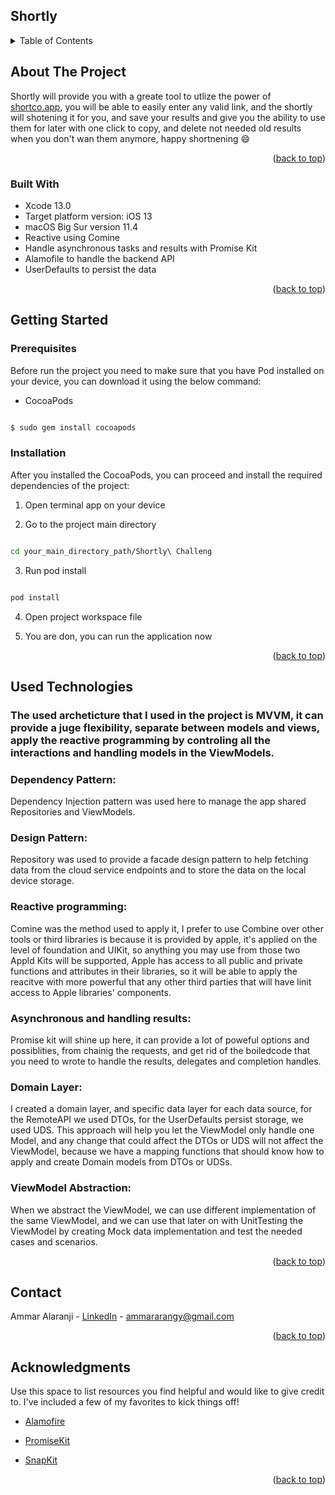 
<div id="top"></div>

## Shortly

<!-- TABLE OF CONTENTS -->

<details>

<summary>Table of Contents</summary>

<ol>

<li>

<a href="#about-the-project">About The Project</a>

<ul>

<li><a href="#built-with">Built With</a></li>

</ul>

</li>

<li>

<a href="#getting-started">Getting Started</a>

<ul>

<li><a href="#prerequisites">Prerequisites</a></li>

<li><a href="#installation">Installation</a></li>

</ul>

</li>

<li><a href="#usage">Usage</a></li>

<li><a href="#roadmap">Roadmap</a></li>

<li><a href="#contributing">Contributing</a></li>

<li><a href="#contact">Contact</a></li>

<li><a href="#acknowledgments">Acknowledgments</a></li>

</ol>

</details>

<!-- ABOUT THE PROJECT -->

##  About The Project

Shortly will provide you with a greate tool to utlize the power of [shortco.app](https://shortco.app/), you will be able to easily enter any valid link, and the shortly will shotening it for you, and save your results and give you the ability to use them for later with one click to copy, and delete not needed old results when you don't wan them anymore, happy shortnening :smile:

<p align="right">(<a href="#top">back to top</a>)</p>

###  Built With

* Xcode 13.0
* Target platform version: iOS 13
* macOS Big Sur version 11.4
* Reactive using Comine 
* Handle asynchronous tasks and results with Promise Kit
* Alamofile to handle the backend API
* UserDefaults to persist the data

<p align="right">(<a href="#top">back to top</a>)</p>

<!-- GETTING STARTED -->

##  Getting Started

###  Prerequisites

Before run the project you need to make sure that you have Pod installed on your device, you can download it using the below command:

* CocoaPods

```sh

$ sudo gem install cocoapods

```

###  Installation

After you installed the CocoaPods, you can proceed and install the required dependencies of the project:

1. Open terminal app on your device

2. Go to the project main directory

```sh

cd your_main_directory_path/Shortly\ Challeng

```

3. Run pod install

```sh

pod install

```

4. Open project workspace file

5. You are don, you can run the application now
<p align="right">(<a href="#top">back to top</a>)</p>

<!-- USAGE EXAMPLES -->

##  Used Technologies

### The used archeticture that I used in the project is MVVM, it can provide a juge flexibility, separate between models and views, apply the reactive programming by controling all the interactions and handling models in the ViewModels.

### Dependency Pattern:
Dependency Injection pattern was used here to  manage the app shared Repositories and ViewModels.

### Design Pattern:
Repository was used to provide a facade design pattern to help fetching data from the cloud service endpoints and to store the data on the local device storage.

### Reactive programming: 
Comine was the method used to apply it, I prefer to use Combine over other tools or third libraries is because it is provided by apple, it's applied on the level of foundation and UIKit, so anything you may use from those two Appld Kits will be supported, Apple has access to all public and private functions and attributes in their libraries, so it will be able to apply the reacitve with more powerful that any other third parties that will have linit access to Apple libraries' components.

### Asynchronous and handling results:
Promise kit will shine up here, it can provide a lot of poweful options and possiblities, from chainig the requests, and get rid of the boiledcode that you need to wrote to handle the results, delegates and completion handles.

### Domain Layer:
I created a domain layer, and specific data layer for each data source, for the RemoteAPI we used DTOs, for the UserDefaults persist storage, we used UDS.
This approach will help you let the ViewModel only handle one Model, and any change that could affect the DTOs or UDS will not affect the ViewModel, because we have a mapping functions that should know how to apply and create Domain models from DTOs or UDSs.

### ViewModel Abstraction:
When we abstract the ViewModel, we can use different implementation of the same ViewModel, and we can use that later on with UnitTesting the ViewModel by creating Mock data implementation and test the needed cases and scenarios.

<p align="right">(<a href="#top">back to top</a>)</p>

<!-- CONTACT -->

##  Contact

Ammar Alaranji - [LinkedIn](https://www.linkedin.com/in/ammar-al-aranji-5a5951190/) - ammararangy@gmail.com

<p align="right">(<a href="#top">back to top</a>)</p>

<!-- ACKNOWLEDGMENTS -->

##  Acknowledgments

Use this space to list resources you find helpful and would like to give credit to. I've included a few of my favorites to kick things off!

* [Alamofire](https://github.com/Alamofire/Alamofire)

* [PromiseKit](https://github.com/mxcl/PromiseKit)

* [SnapKit](https://github.com/SnapKit/SnapKit)

<p align="right">(<a href="#top">back to top</a>)</p>

[product-screenshot]: images/screenshot.png
